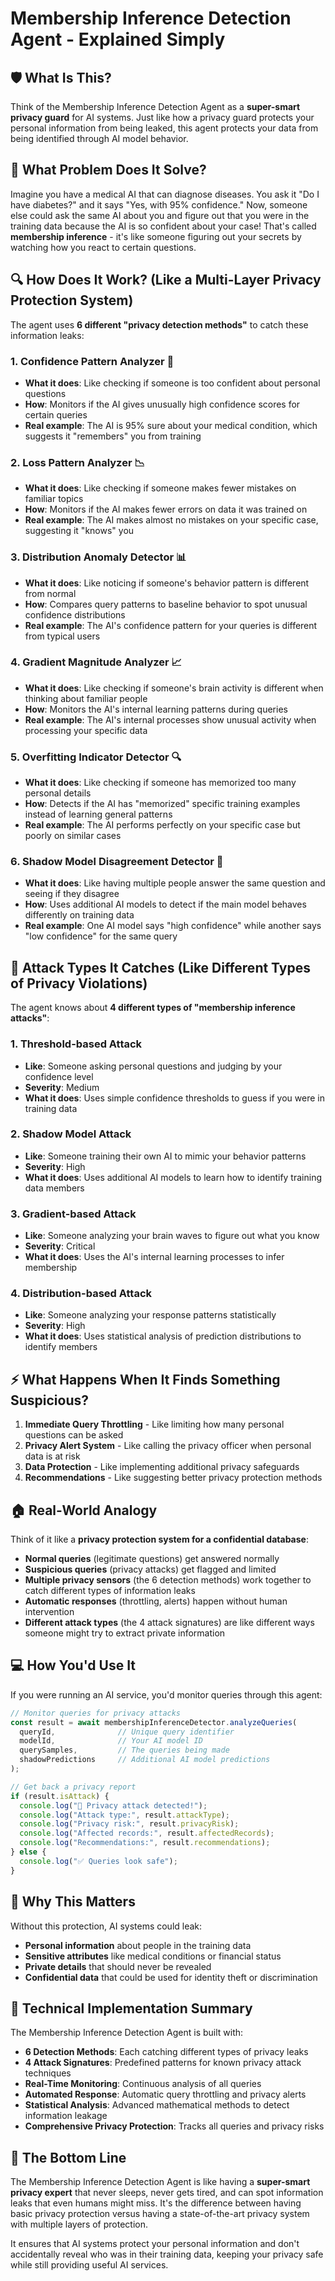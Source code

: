 # Membership Inference Detection Agent - Explained Simply

## 🛡️ What Is This?

Think of the Membership Inference Detection Agent as a **super-smart privacy guard** for AI systems. Just like how a privacy guard protects your personal information from being leaked, this agent protects your data from being identified through AI model behavior.

## 🎯 What Problem Does It Solve?

Imagine you have a medical AI that can diagnose diseases. You ask it "Do I have diabetes?" and it says "Yes, with 95% confidence." Now, someone else could ask the same AI about you and figure out that you were in the training data because the AI is so confident about your case! That's called **membership inference** - it's like someone figuring out your secrets by watching how you react to certain questions.

## 🔍 How Does It Work? (Like a Multi-Layer Privacy Protection System)

The agent uses **6 different "privacy detection methods"** to catch these information leaks:

### 1. Confidence Pattern Analyzer 🎯
- **What it does**: Like checking if someone is too confident about personal questions
- **How**: Monitors if the AI gives unusually high confidence scores for certain queries
- **Real example**: The AI is 95% sure about your medical condition, which suggests it "remembers" you from training

### 2. Loss Pattern Analyzer 📉
- **What it does**: Like checking if someone makes fewer mistakes on familiar topics
- **How**: Monitors if the AI makes fewer errors on data it was trained on
- **Real example**: The AI makes almost no mistakes on your specific case, suggesting it "knows" you

### 3. Distribution Anomaly Detector 📊
- **What it does**: Like noticing if someone's behavior pattern is different from normal
- **How**: Compares query patterns to baseline behavior to spot unusual confidence distributions
- **Real example**: The AI's confidence pattern for your queries is different from typical users

### 4. Gradient Magnitude Analyzer 📈
- **What it does**: Like checking if someone's brain activity is different when thinking about familiar people
- **How**: Monitors the AI's internal learning patterns during queries
- **Real example**: The AI's internal processes show unusual activity when processing your specific data

### 5. Overfitting Indicator Detector 🔍
- **What it does**: Like checking if someone has memorized too many personal details
- **How**: Detects if the AI has "memorized" specific training examples instead of learning general patterns
- **Real example**: The AI performs perfectly on your specific case but poorly on similar cases

### 6. Shadow Model Disagreement Detector 👥
- **What it does**: Like having multiple people answer the same question and seeing if they disagree
- **How**: Uses additional AI models to detect if the main model behaves differently on training data
- **Real example**: One AI model says "high confidence" while another says "low confidence" for the same query

## 🚨 Attack Types It Catches (Like Different Types of Privacy Violations)

The agent knows about **4 different types of "membership inference attacks"**:

### 1. Threshold-based Attack
- **Like**: Someone asking personal questions and judging by your confidence level
- **Severity**: Medium
- **What it does**: Uses simple confidence thresholds to guess if you were in training data

### 2. Shadow Model Attack
- **Like**: Someone training their own AI to mimic your behavior patterns
- **Severity**: High
- **What it does**: Uses additional AI models to learn how to identify training data members

### 3. Gradient-based Attack
- **Like**: Someone analyzing your brain waves to figure out what you know
- **Severity**: Critical
- **What it does**: Uses the AI's internal learning processes to infer membership

### 4. Distribution-based Attack
- **Like**: Someone analyzing your response patterns statistically
- **Severity**: High
- **What it does**: Uses statistical analysis of prediction distributions to identify members

## ⚡ What Happens When It Finds Something Suspicious?

1. **Immediate Query Throttling** - Like limiting how many personal questions can be asked
2. **Privacy Alert System** - Like calling the privacy officer when personal data is at risk
3. **Data Protection** - Like implementing additional privacy safeguards
4. **Recommendations** - Like suggesting better privacy protection methods

## 🏠 Real-World Analogy

Think of it like a **privacy protection system for a confidential database**:

- **Normal queries** (legitimate questions) get answered normally
- **Suspicious queries** (privacy attacks) get flagged and limited
- **Multiple privacy sensors** (the 6 detection methods) work together to catch different types of information leaks
- **Automatic responses** (throttling, alerts) happen without human intervention
- **Different attack types** (the 4 attack signatures) are like different ways someone might try to extract private information

## 💻 How You'd Use It

If you were running an AI service, you'd monitor queries through this agent:

```javascript
// Monitor queries for privacy attacks
const result = await membershipInferenceDetector.analyzeQueries(
  queryId,              // Unique query identifier
  modelId,              // Your AI model ID
  querySamples,         // The queries being made
  shadowPredictions     // Additional AI model predictions
);

// Get back a privacy report
if (result.isAttack) {
  console.log("🚨 Privacy attack detected!");
  console.log("Attack type:", result.attackType);
  console.log("Privacy risk:", result.privacyRisk);
  console.log("Affected records:", result.affectedRecords);
  console.log("Recommendations:", result.recommendations);
} else {
  console.log("✅ Queries look safe");
}
```

## 🎯 Why This Matters

Without this protection, AI systems could leak:
- **Personal information** about people in the training data
- **Sensitive attributes** like medical conditions or financial status
- **Private details** that should never be revealed
- **Confidential data** that could be used for identity theft or discrimination

## 🔧 Technical Implementation Summary

The Membership Inference Detection Agent is built with:

- **6 Detection Methods**: Each catching different types of privacy leaks
- **4 Attack Signatures**: Predefined patterns for known privacy attack techniques
- **Real-Time Monitoring**: Continuous analysis of all queries
- **Automated Response**: Automatic query throttling and privacy alerts
- **Statistical Analysis**: Advanced mathematical methods to detect information leakage
- **Comprehensive Privacy Protection**: Tracks all queries and privacy risks

## 🚀 The Bottom Line

The Membership Inference Detection Agent is like having a **super-smart privacy expert** that never sleeps, never gets tired, and can spot information leaks that even humans might miss. It's the difference between having basic privacy protection versus having a state-of-the-art privacy system with multiple layers of protection.

It ensures that AI systems protect your personal information and don't accidentally reveal who was in their training data, keeping your privacy safe while still providing useful AI services.
